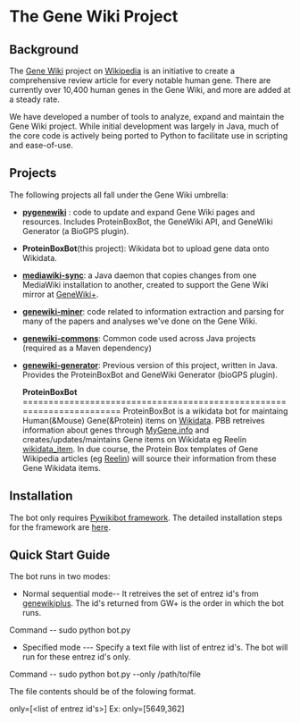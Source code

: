 The Gene Wiki Project
======================================================================

Background
----------------------------------------------------------------------
The [Gene Wiki](http://en.wikipedia.org/wiki/Portal:Gene_Wiki) project
on [Wikipedia](http://en.wikipedia.org) is an initiative to create a
comprehensive review article for every notable human gene. There are
currently over 10,400 human genes in the Gene Wiki, and more are added
at a steady rate.

We have developed a number of tools to analyze, expand and maintain
the Gene Wiki project. While initial development was largely in Java,
much of the core code is actively being ported to Python to facilitate
use in scripting and ease-of-use.

Projects
----------------------------------------------------------------------
The following projects all fall under the Gene Wiki umbrella:

- [__pygenewiki__](https://bitbucket.org/sulab/pygenewiki) : code to 
  update and expand Gene Wiki pages and resources. Includes ProteinBoxBot,
  the GeneWiki API, and GeneWiki Generator (a BioGPS plugin).
  
- __ProteinBoxBot__(this project): Wikidata bot to upload gene data
  onto Wikidata.

- [__mediawiki-sync__](https://bitbucket.org/sulab/mediawiki-sync): a 
  Java daemon that copies changes from one MediaWiki installation to 
  another, created to support the Gene Wiki mirror at
  [GeneWiki+](http://genewikiplus.org).

- [__genewiki-miner__](https://bitbucket.org/sulab/genewiki-miner):
  code related to information extraction and parsing for many of the
  papers and analyses we've done on the Gene Wiki.

- [__genewiki-commons__](https://bitbucket.org/sulab/genewiki-commons):
  Common code used across Java projects (required as a Maven
  dependency)

- [__genewiki-generator__](https://bitbucket.org/sulab/genewiki-generator):
  Previous version of this project, written in Java. Provides the
  ProteinBoxBot and GeneWiki Generator (bioGPS plugin).
  
  __ProteinBoxBot__
======================================================================
ProteinBoxBot is a wikidata bot for maintaing Human(&Mouse) Gene(&Protein) items on [Wikidata](http://www.wikidata.org/wiki/Wikidata:Main_Page). 
PBB retreives information about genes through [MyGene,info](http://mygene.info/) and creates/updates/maintains Gene items on Wikidata
eg Reelin [wikidata_item](https://www.wikidata.org/wiki/Q414043).
In due course, the Protein Box templates of Gene Wikipedia articles (eg [Reelin]()) will source their information from these Gene Wikidata items.

Installation
----------------------------------------------------------------------
The bot only requires [Pywikibot framework](https://www.mediawiki.org/wiki/Manual:Pywikipediabot). The detailed installation steps for the 
framework are [here](https://www.mediawiki.org/wiki/Manual:Pywikipediabot/Installation).

Quick Start Guide
----------------------------------------------------------------------
The bot runs in two modes:

 - Normal sequential mode-- It retreives the set of entrez id's from [genewikiplus](http://api.genewikiplus.org/map/). The id's returned from GW+ is the order in which the bot runs.

  Command  -- sudo python bot.py

 - Specified mode --- Specify a text file with list of entrez id's. The bot will run for these entrez id's only.
  
  Command  -- sudo python bot.py --only /path/to/file

The file contents should be of the folowing format.

only=[<list of entrez id's>]  Ex: only=[5649,362]



